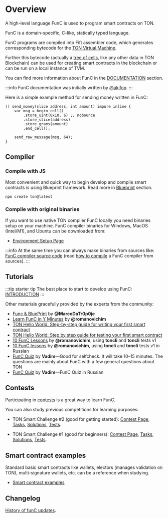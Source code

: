 # Overview

A high-level language FunC is used to program smart contracts on TON.

FunC is a domain-specific, C-like, statically typed language.

FunC programs are compiled into Fift assembler code, which generates corresponding bytecode for the [TON Virtual Machine](/learn/tvm-instructions/tvm-overview).

Further this bytecode (actually a [tree of cells](/learn/overviews/cells), like any other data in TON Blockchain) can be used for creating smart contracts in the blockchain or can be run on a local instance of TVM.

You can find more information about FunC in the [DOCUMENTATION](/develop/func/types) section.

:::info
FunC documentation was initially written by [@akifoq](https://github.com/akifoq).
:::

Here is a simple example method for sending money written in FunC:

```func
() send_money(slice address, int amount) impure inline {
    var msg = begin_cell()
        .store_uint(0x10, 6) ;; nobounce
        .store_slice(address)
        .store_grams(amount)
        .end_cell();

    send_raw_message(msg, 64);
}
```

## Compiler

### Compile with JS

Most convenient and quick way to begin develop and compile smart contracts is using Blueprint framework. Read more in [Blueprint](/develop/smart-contracts/sdk/javascript) section.

```bash
npm create ton@latest
```

### Compile with original binaries 

If you want to use native TON compiler FunC locally you need binaries setup on your machine. FunC compiler binaries for Windows, MacOS (Intel/M1), and Ubuntu can be downloaded from:
* [Environment Setup Page](/develop/smart-contracts/environment/installation)

:::info
At the same time you can always make binaries from sources like:  
[FunC compiler source code](https://github.com/ton-blockchain/ton/tree/master/crypto/func) (read [how to compile](/develop/howto/compile#func) a FunC compiler from sources).
:::

## Tutorials

:::tip starter tip
The best place to start to develop using FunC: [INTRODUCTION](/develop/smart-contracts/)
:::

Other materials gracefully provided by the experts from the community:

* [Func & BluePrint](https://youtube.com/playlist?list=PLyDBPwv9EPsDjIMAF3XqNI2XGNwdcB3sg) by **@MarcoDaTr0p0je**
* [Learn FunC in Y Minutes](https://learnxinyminutes.com/docs/func/) by **@romanovichim**
* [TON Hello World: Step-by-step guide for writing your first smart contract](https://ton-community.github.io/tutorials/02-contract/)
* [TON Hello World: Step by step guide for testing your first smart contract](https://ton-community.github.io/tutorials/04-testing/)
* [10 FunC Lessons](https://github.com/romanovichim/TonFunClessons_Eng) by **@romanovichim**, using **toncli** and **toncli** tests v1
* [10 FunC lessons](https://github.com/romanovichim/TonFunClessons_ru) by **@romanovichim**, using **toncli** and **toncli** tests v1 in Russian
* [FunC Quiz](https://t.me/toncontests/60) by **Vadim**—Good for selfcheck. It will take 10–15 minutes. The questions are mainly about FunС with a few general questions about TON
* [FunC Quiz](https://t.me/toncontests/58?comment=14888) by **Vadim**—FunC Quiz in Russian

## Contests

Participating in [contests](https://t.me/toncontests) is a great way to learn FunC.

You can also study previous competitions for learning purposes:
* TON Smart Challenge #2 (good for getting started):
  [Contest Page](https://ton.org/ton-smart-challenge-2),
  [Tasks](https://github.com/ton-blockchain/func-contest2),
  [Solutions](https://github.com/ton-blockchain/func-contest2-solutions),
  [Tests](https://github.com/ton-blockchain/func-contest2-tests).

* TON Smart Challenge #1 (good for beginners):
  [Contest Page](https://ton.org/contest),
  [Tasks](https://github.com/ton-blockchain/func-contest1),
  [Solutions](https://github.com/ton-blockchain/func-contest1-solutions),
  [Tests](https://github.com/ton-blockchain/func-contest1-tests).

## Smart contract examples

Standard basic smart contracts like wallets, electors (manages validation on TON), multi-signature wallets, etc. can be a reference when studying.

* [Smart contract examples](/develop/smart-contracts/#smart-contracts-examples)

## Changelog
[History of funC updates](/develop/func/changelog).

